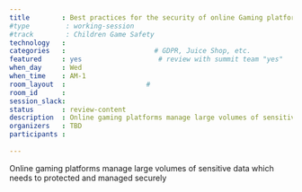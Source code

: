 ```yaml
---
title        : Best practices for the security of online Gaming platforms
#type         : working-session
#track        : Children Game Safety
technology   :
categories   :                      # GDPR, Juice Shop, etc.
featured     : yes                   # review with summit team "yes"
when_day     : Wed
when_time    : AM-1
room_layout  :                    #
room_id      :
session_slack:
status       : review-content
description  : Online gaming platforms manage large volumes of sensitive data which needs to protected and managed securely
organizers   : TBD
participants :
    
---
```

Online gaming platforms manage large volumes of sensitive data which needs to protected and managed securely